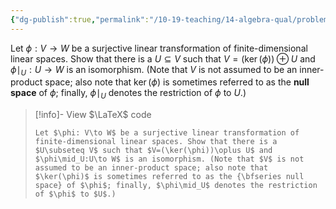 ```yaml
---
{"dg-publish":true,"permalink":"/10-19-teaching/14-algebra-qual/problem-bank/pool-problems/linear-algebra/a-property-of-surjective-linear-transformations/","tags":["linear_algebra"],"updated":"2025-03-21T08:41:51-07:00"}
---
```


Let $\phi: V\to W$ be a surjective linear transformation of finite-dimensional linear spaces. Show that there is a $U\subseteq V$ such that $V=(\ker(\phi))\oplus U$ and $\phi\mid_U:U\to W$ is an isomorphism. (Note that $V$ is not assumed to be an inner-product space; also note that $\ker(\phi)$ is sometimes referred to as the **null space** of $\phi$; finally, $\phi\mid_U$ denotes the restriction of $\phi$ to $U$.)

> [!info]- View $\LaTeX$ code
> ```
> Let $\phi: V\to W$ be a surjective linear transformation of finite-dimensional linear spaces. Show that there is a $U\subseteq V$ such that $V=(\ker(\phi))\oplus U$ and $\phi\mid_U:U\to W$ is an isomorphism. (Note that $V$ is not assumed to be an inner-product space; also note that $\ker(\phi)$ is sometimes referred to as the {\bfseries null space} of $\phi$; finally, $\phi\mid_U$ denotes the restriction of $\phi$ to $U$.)
> ```